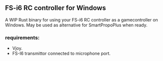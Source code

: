 ## FS-i6 RC controller for Windows

A WIP Rust binary for using your FS-i6 RC controller as a gamecontroller on Windows. May be used as alternative for SmartPropoPlus when ready.

### requirements:
* Vjoy.
* FS-I6 transmittor connected to microphone port.
